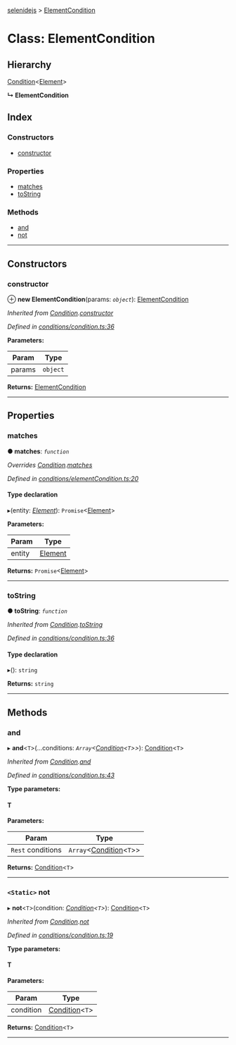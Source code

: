 [selenidejs](../README.md) > [ElementCondition](../classes/elementcondition.md)

# Class: ElementCondition

## Hierarchy

 [Condition](condition.md)<[Element](element.md)>

**↳ ElementCondition**

## Index

### Constructors

* [constructor](elementcondition.md#constructor)

### Properties

* [matches](elementcondition.md#matches)
* [toString](elementcondition.md#tostring)

### Methods

* [and](elementcondition.md#and)
* [not](elementcondition.md#not)

---

## Constructors

<a id="constructor"></a>

###  constructor

⊕ **new ElementCondition**(params: *`object`*): [ElementCondition](elementcondition.md)

*Inherited from [Condition](condition.md).[constructor](condition.md#constructor)*

*Defined in [conditions/condition.ts:36](https://github.com/KnowledgeExpert/selenidejs/blob/647b1e4/lib/conditions/condition.ts#L36)*

**Parameters:**

| Param | Type |
| ------ | ------ |
| params | `object` |

**Returns:** [ElementCondition](elementcondition.md)

___

## Properties

<a id="matches"></a>

###  matches

**● matches**: *`function`*

*Overrides [Condition](condition.md).[matches](condition.md#matches)*

*Defined in [conditions/elementCondition.ts:20](https://github.com/KnowledgeExpert/selenidejs/blob/647b1e4/lib/conditions/elementCondition.ts#L20)*

#### Type declaration
▸(entity: *[Element](element.md)*): `Promise`<[Element](element.md)>

**Parameters:**

| Param | Type |
| ------ | ------ |
| entity | [Element](element.md) |

**Returns:** `Promise`<[Element](element.md)>

___
<a id="tostring"></a>

###  toString

**● toString**: *`function`*

*Inherited from [Condition](condition.md).[toString](condition.md#tostring)*

*Defined in [conditions/condition.ts:36](https://github.com/KnowledgeExpert/selenidejs/blob/647b1e4/lib/conditions/condition.ts#L36)*

#### Type declaration
▸(): `string`

**Returns:** `string`

___

## Methods

<a id="and"></a>

###  and

▸ **and**<`T`>(...conditions: *`Array`<[Condition](condition.md)<`T`>>*): [Condition](condition.md)<`T`>

*Inherited from [Condition](condition.md).[and](condition.md#and)*

*Defined in [conditions/condition.ts:43](https://github.com/KnowledgeExpert/selenidejs/blob/647b1e4/lib/conditions/condition.ts#L43)*

**Type parameters:**

#### T 
**Parameters:**

| Param | Type |
| ------ | ------ |
| `Rest` conditions | `Array`<[Condition](condition.md)<`T`>> |

**Returns:** [Condition](condition.md)<`T`>

___
<a id="not"></a>

### `<Static>` not

▸ **not**<`T`>(condition: *[Condition](condition.md)<`T`>*): [Condition](condition.md)<`T`>

*Inherited from [Condition](condition.md).[not](condition.md#not)*

*Defined in [conditions/condition.ts:19](https://github.com/KnowledgeExpert/selenidejs/blob/647b1e4/lib/conditions/condition.ts#L19)*

**Type parameters:**

#### T 
**Parameters:**

| Param | Type |
| ------ | ------ |
| condition | [Condition](condition.md)<`T`> |

**Returns:** [Condition](condition.md)<`T`>

___


